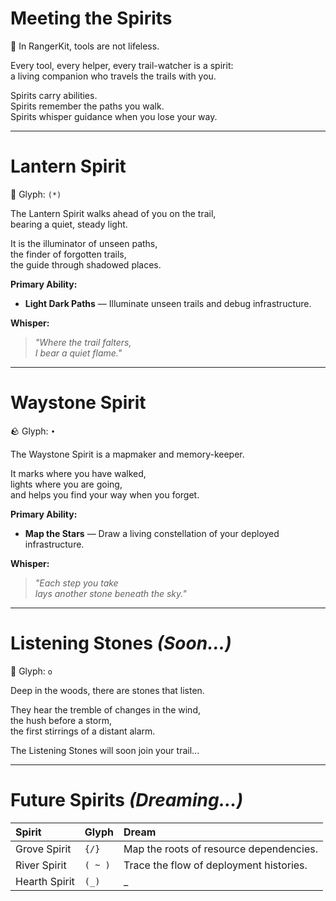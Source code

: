 # Meeting the Spirits

🌿 In RangerKit, tools are not lifeless.

Every tool, every helper, every trail-watcher is a spirit:  
a living companion who travels the trails with you.

Spirits carry abilities.  
Spirits remember the paths you walk.  
Spirits whisper guidance when you lose your way.

---

# Lantern Spirit

🌟 Glyph: `(*)`

The Lantern Spirit walks ahead of you on the trail,  
bearing a quiet, steady light.

It is the illuminator of unseen paths,  
the finder of forgotten trails,  
the guide through shadowed places.

**Primary Ability:**
- **Light Dark Paths** — Illuminate unseen trails and debug infrastructure.

**Whisper:**
> *"Where the trail falters,  
> I bear a quiet flame."*

---

# Waystone Spirit

🪨 Glyph: `•`

The Waystone Spirit is a mapmaker and memory-keeper.

It marks where you have walked,  
lights where you are going,  
and helps you find your way when you forget.

**Primary Ability:**
- **Map the Stars** — Draw a living constellation of your deployed infrastructure.

**Whisper:**
> *"Each step you take  
> lays another stone beneath the sky."*

---

# Listening Stones _(Soon...)_

🔵 Glyph: `o`

Deep in the woods, there are stones that listen.

They hear the tremble of changes in the wind,  
the hush before a storm,  
the first stirrings of a distant alarm.

The Listening Stones will soon join your trail...

---

# Future Spirits _(Dreaming...)_

| Spirit | Glyph | Dream |
|:---|:---|:---|
| Grove Spirit | `{/}` | Map the roots of resource dependencies. |
| River Spirit | `( ~ )` | Trace the flow of deployment histories. |
| Hearth Spirit | `(_)` |_
